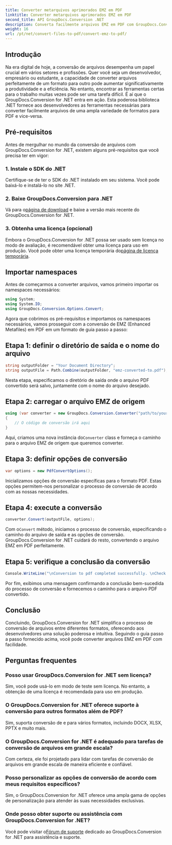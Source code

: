 ```yaml
---
title: Converter metarquivos aprimorados EMZ em PDF
linktitle: Converter metarquivos aprimorados EMZ em PDF
second_title: API GroupDocs.Conversion .NET
description: Converta facilmente arquivos EMZ em PDF com GroupDocs.Conversion for .NET. Simplifique suas tarefas de conversão de arquivos.
weight: 16
url: /pt/net/convert-files-to-pdf/convert-emz-to-pdf/
---
```

## Introdução
Na era digital de hoje, a conversão de arquivos desempenha um papel crucial em vários setores e profissões. Quer você seja um desenvolvedor, empresário ou estudante, a capacidade de converter arquivos perfeitamente de um formato para outro pode aumentar significativamente a produtividade e a eficiência. No entanto, encontrar as ferramentas certas para o trabalho muitas vezes pode ser uma tarefa difícil. É aí que o GroupDocs.Conversion for .NET entra em ação. Esta poderosa biblioteca .NET fornece aos desenvolvedores as ferramentas necessárias para converter facilmente arquivos de uma ampla variedade de formatos para PDF e vice-versa.
## Pré-requisitos
Antes de mergulhar no mundo da conversão de arquivos com GroupDocs.Conversion for .NET, existem alguns pré-requisitos que você precisa ter em vigor:
### 1. Instale o SDK do .NET
Certifique-se de ter o SDK do .NET instalado em seu sistema. Você pode baixá-lo e instalá-lo no site .NET.
### 2. Baixe GroupDocs.Conversion para .NET
 Vá para o[página de download](https://releases.groupdocs.com/conversion/net/) e baixe a versão mais recente do GroupDocs.Conversion for .NET.
### 3. Obtenha uma licença (opcional)
 Embora o GroupDocs.Conversion for .NET possa ser usado sem licença no modo de avaliação, é recomendável obter uma licença para uso em produção. Você pode obter uma licença temporária do[página de licença temporária](https://purchase.groupdocs.com/temporary-license/).

## Importar namespaces
Antes de começarmos a converter arquivos, vamos primeiro importar os namespaces necessários:
```csharp
using System;
using System.IO;
using GroupDocs.Conversion.Options.Convert;
```
Agora que cobrimos os pré-requisitos e importamos os namespaces necessários, vamos prosseguir com a conversão de EMZ (Enhanced Metafiles) em PDF em um formato de guia passo a passo:
## Etapa 1: definir o diretório de saída e o nome do arquivo
```csharp
string outputFolder = "Your Document Directory";
string outputFile = Path.Combine(outputFolder, "emz-converted-to.pdf");
```
Nesta etapa, especificamos o diretório de saída onde o arquivo PDF convertido será salvo, juntamente com o nome do arquivo desejado.
## Etapa 2: carregar o arquivo EMZ de origem
```csharp
using (var converter = new GroupDocs.Conversion.Converter("path/to/your/emz/file.emz"))
{
    // O código de conversão irá aqui
}
```
 Aqui, criamos uma nova instância do`Converter` class e forneça o caminho para o arquivo EMZ de origem que queremos converter.
## Etapa 3: definir opções de conversão
```csharp
var options = new PdfConvertOptions();
```
Inicializamos opções de conversão específicas para o formato PDF. Estas opções permitem-nos personalizar o processo de conversão de acordo com as nossas necessidades.
## Etapa 4: execute a conversão
```csharp
converter.Convert(outputFile, options);
```
 Com o`Convert` método, iniciamos o processo de conversão, especificando o caminho do arquivo de saída e as opções de conversão. GroupDocs.Conversion for .NET cuidará do resto, convertendo o arquivo EMZ em PDF perfeitamente.
## Etapa 5: verifique a conclusão da conversão
```csharp
Console.WriteLine("\nConversion to pdf completed successfully. \nCheck output in {0}", outputFolder);
```
Por fim, exibimos uma mensagem confirmando a conclusão bem-sucedida do processo de conversão e fornecemos o caminho para o arquivo PDF convertido.

## Conclusão
Concluindo, GroupDocs.Conversion for .NET simplifica o processo de conversão de arquivos entre diferentes formatos, oferecendo aos desenvolvedores uma solução poderosa e intuitiva. Seguindo o guia passo a passo fornecido acima, você pode converter arquivos EMZ em PDF com facilidade.
## Perguntas frequentes
### Posso usar GroupDocs.Conversion for .NET sem licença?
Sim, você pode usá-lo em modo de teste sem licença. No entanto, a obtenção de uma licença é recomendada para uso em produção.
### O GroupDocs.Conversion for .NET oferece suporte à conversão para outros formatos além de PDF?
Sim, suporta conversão de e para vários formatos, incluindo DOCX, XLSX, PPTX e muito mais.
### O GroupDocs.Conversion for .NET é adequado para tarefas de conversão de arquivos em grande escala?
Com certeza, ele foi projetado para lidar com tarefas de conversão de arquivos em grande escala de maneira eficiente e confiável.
### Posso personalizar as opções de conversão de acordo com meus requisitos específicos?
Sim, o GroupDocs.Conversion for .NET oferece uma ampla gama de opções de personalização para atender às suas necessidades exclusivas.
### Onde posso obter suporte ou assistência com GroupDocs.Conversion for .NET?
 Você pode visitar o[Fórum de suporte](https://forum.groupdocs.com/c/conversion/11) dedicado ao GroupDocs.Conversion for .NET para assistência e suporte.